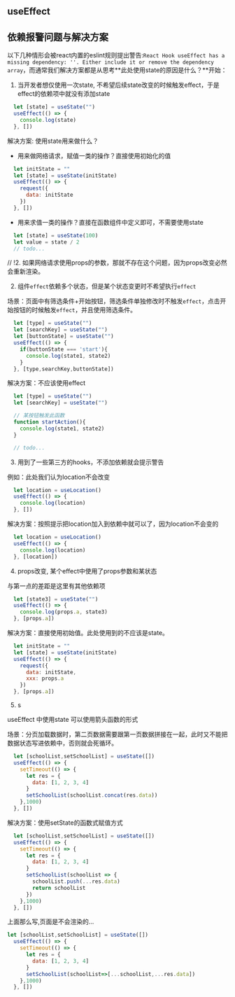 ## useEffect

## 依赖报警问题与解决方案

以下几种情形会被react内置的eslint规则提出警告:`React Hook useEffect has a missing dependency: ''. Either include it or remove the dependency array`，而通常我们解决方案都是从思考**此处使用state的原因是什么？**开始：

1. 当开发者想仅使用一次state, 不希望后续state改变的时候触发effect，于是effect的依赖项中就没有添加state
```js
  let [state] = useState("")
  useEffect(() => {
    console.log(state)
  }, [])
```

解决方案: 使用state用来做什么？
  
* 用来做网络请求，赋值一类的操作？直接使用初始化的值
```js
  let initState = ""
  let [state] = useState(initState)
  useEffect(() => {
    request({
      data: initState
    })
  }, [])
```
* 用来求值一类的操作？直接在函数组件中定义即可，不需要使用state
```js
  let [state] = useState(100)
  let value = state / 2
  // todo...
```
  // !2. 如果网络请求使用props的参数，那就不存在这个问题，因为props改变必然会重新渲染。

2. 组件`effect`依赖多个状态，但是某个状态变更时不希望执行`effect`

场景：页面中有筛选条件+开始按钮，筛选条件单独修改时不触发`effect`，点击开始按钮的时候触发`effect`，并且使用筛选条件。

```js
  let [type] = useState("")
  let [searchKey] = useState("")
  let [buttonState] = useState("")
  useEffect(() => {
    if(buttonState === 'start'){
      console.log(state1, state2)
    }
  }, [type,searchKey,buttonState])
```

解决方案：不应该使用effect
```js
  let [type] = useState("")
  let [searchKey] = useState("")

  // 某按钮触发此函数
  function startAction(){
    console.log(state1, state2)
  }

  // todo...
```

3. 用到了一些第三方的hooks，不添加依赖就会提示警告
  
例如：此处我们认为location不会改变
```js
  let location = useLocation()
  useEffect(() => {
    console.log(location)
  }, [])
```
解决方案：按照提示把location加入到依赖中就可以了，因为location不会变的
```js
  let location = useLocation()
  useEffect(() => {
    console.log(location)
  }, [location])
```

4. props改变, 某个effect中使用了props参数和某状态

与第一点的差距是这里有其他依赖项

```js
  let [state3] = useState("")
  useEffect(() => {
    console.log(props.a, state3)
  }, [props.a])
``` 
解决方案：直接使用初始值。此处使用到的不应该是state。

```js
  let initState = ""
  let [state] = useState(initState)
  useEffect(() => {
    request({
      data: initState,
      xxx: props.a
    })
  }, [props.a])
```

5. s

useEffect 中使用state 可以使用箭头函数的形式

场景：分页加载数据时，第二页数据需要跟第一页数据拼接在一起，此时又不能把数据状态写进依赖中，否则就会死循环。
```js
  let [schoolList,setSchoolList] = useState([])
  useEffect(() => {
    setTimeout(() => {
      let res = {
        data: [1, 2, 3, 4]
      }
      setSchoolList(schoolList.concat(res.data))
    },1000)
  }, [])
```

解决方案：使用setState的函数式赋值方式

```js
  let [schoolList,setSchoolList] = useState([])
  useEffect(() => {
    setTimeout(() => {
      let res = {
        data: [1, 2, 3, 4]
      }
      setSchoolList(schoolList => {
        schoolList.push(...res.data)
        return schoolList
      })
    },1000)
  }, [])
```

上面那么写,页面是不会渲染的...

```js
let [schoolList,setSchoolList] = useState([])
  useEffect(() => {
    setTimeout(() => {
      let res = {
        data: [1, 2, 3, 4]
      }
      setSchoolList(schoolList=>[...schoolList,...res.data])  
    },1000)
  }, [])

```